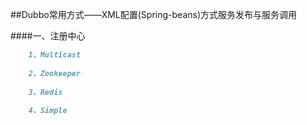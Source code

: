 ##Dubbo常用方式——XML配置(Spring-beans)方式服务发布与服务调用


####一、注册中心
```markdown
    1、Multicast
    
    2、Zookeeper
    
    3、Redis
    
    4、Simple
```